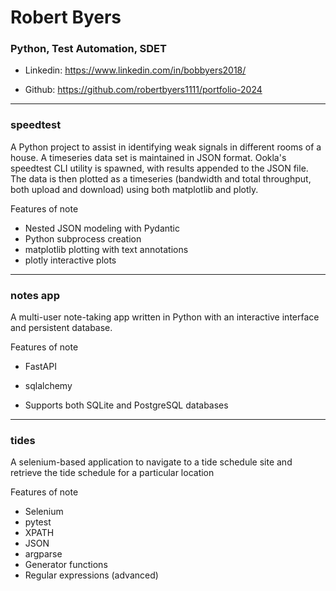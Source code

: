 # Robert Byers
### Python, Test Automation, SDET
- Linkedin: https://www.linkedin.com/in/bobbyers2018/

- Github: https://github.com/robertbyers1111/portfolio-2024
---
### speedtest

A Python project to assist in identifying weak signals in different rooms of a house. A timeseries data set is maintained in JSON format. Ookla's speedtest CLI utility is spawned, with results appended to the JSON file. The data is then plotted as a timeseries (bandwidth and total throughput, both upload and download) using both matplotlib and plotly.

Features of note
- Nested JSON modeling with Pydantic
- Python subprocess creation
- matplotlib plotting with text annotations
- plotly interactive plots

---

### notes app

A multi-user note-taking app written in Python with an interactive interface and persistent database.

Features of note
- FastAPI
- sqlalchemy

- Supports both SQLite and PostgreSQL databases
---
### tides

A selenium-based application to navigate to a tide schedule site and retrieve the tide schedule for a particular location

Features of note
- Selenium
- pytest
- XPATH
- JSON
- argparse
- Generator functions
- Regular expressions (advanced)


